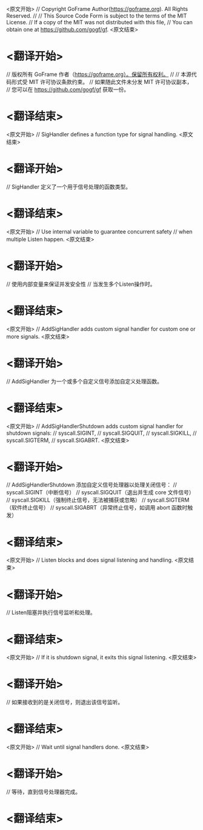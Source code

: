 
<原文开始>
// Copyright GoFrame Author(https://goframe.org). All Rights Reserved.
//
// This Source Code Form is subject to the terms of the MIT License.
// If a copy of the MIT was not distributed with this file,
// You can obtain one at https://github.com/gogf/gf.
<原文结束>

# <翻译开始>
// 版权所有 GoFrame 作者（https://goframe.org）。保留所有权利。
//
// 本源代码形式受 MIT 许可协议条款约束。
// 如果随此文件未分发 MIT 许可协议副本，
// 您可以在 https://github.com/gogf/gf 获取一份。
# <翻译结束>


<原文开始>
// SigHandler defines a function type for signal handling.
<原文结束>

# <翻译开始>
// SigHandler 定义了一个用于信号处理的函数类型。
# <翻译结束>


<原文开始>
	// Use internal variable to guarantee concurrent safety
	// when multiple Listen happen.
<原文结束>

# <翻译开始>
// 使用内部变量来保证并发安全性
// 当发生多个Listen操作时。
# <翻译结束>


<原文开始>
// AddSigHandler adds custom signal handler for custom one or more signals.
<原文结束>

# <翻译开始>
// AddSigHandler 为一个或多个自定义信号添加自定义处理函数。
# <翻译结束>


<原文开始>
// AddSigHandlerShutdown adds custom signal handler for shutdown signals:
// syscall.SIGINT,
// syscall.SIGQUIT,
// syscall.SIGKILL,
// syscall.SIGTERM,
// syscall.SIGABRT.
<原文结束>

# <翻译开始>
// AddSigHandlerShutdown 添加自定义信号处理器以处理关闭信号：
// syscall.SIGINT（中断信号）
// syscall.SIGQUIT（退出并生成 core 文件信号）
// syscall.SIGKILL（强制终止信号，无法被捕获或忽略）
// syscall.SIGTERM（软件终止信号）
// syscall.SIGABRT（异常终止信号，如调用 abort 函数时触发）
# <翻译结束>


<原文开始>
// Listen blocks and does signal listening and handling.
<原文结束>

# <翻译开始>
// Listen阻塞并执行信号监听和处理。
# <翻译结束>


<原文开始>
// If it is shutdown signal, it exits this signal listening.
<原文结束>

# <翻译开始>
// 如果接收到的是关闭信号，则退出该信号监听。
# <翻译结束>


<原文开始>
// Wait until signal handlers done.
<原文结束>

# <翻译开始>
// 等待，直到信号处理器完成。
# <翻译结束>


